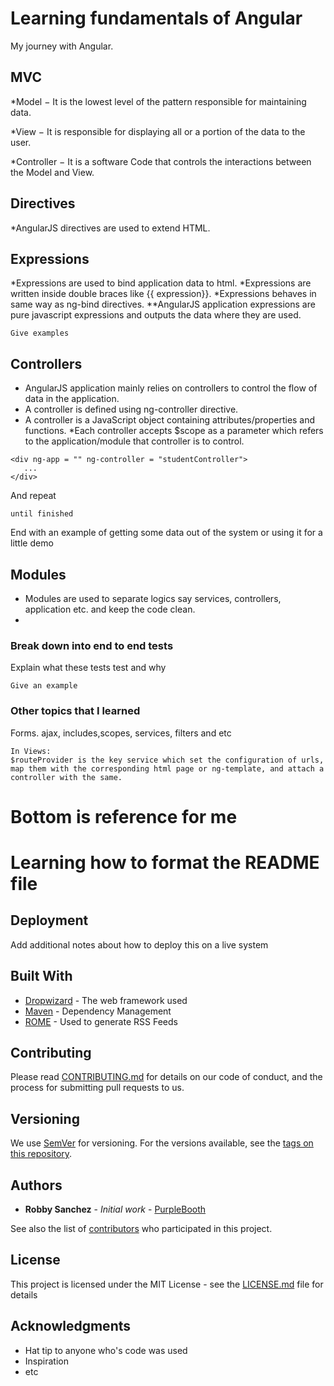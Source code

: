 # Learning fundamentals of Angular
My journey with Angular. 
## MVC
 *Model − It is the lowest level of the pattern responsible for maintaining data.

 *View − It is responsible for displaying all or a portion of the data to the user.

 *Controller − It is a software Code that controls the interactions between the Model and View.

## Directives
*AngularJS directives are used to extend HTML.

## Expressions

*Expressions are used to bind application data to html. 
*Expressions are written inside double braces like {{ expression}}. 
*Expressions behaves in same way as ng-bind directives. 
**AngularJS application expressions are pure javascript expressions and outputs the data where they are used.
```
Give examples
```

## Controllers
* AngularJS application mainly relies on controllers to control the flow of data in the application. 
* A controller is defined using ng-controller directive.
* A controller is a JavaScript object containing attributes/properties and functions.
*Each controller accepts $scope as a parameter which refers to the application/module that controller is to control.
```
<div ng-app = "" ng-controller = "studentController">
   ...
</div>
```

And repeat

```
until finished
```

End with an example of getting some data out of the system or using it for a little demo

## Modules

* Modules are used to separate logics say services, controllers, application etc. and keep the code clean.
* 

### Break down into end to end tests

Explain what these tests test and why

```
Give an example
```

### Other topics that I learned

Forms. ajax, includes,scopes, services, filters and etc

```
In Views:
$routeProvider is the key service which set the configuration of urls, 
map them with the corresponding html page or ng-template, and attach a controller with the same.

```
# Bottom is reference for me 
# Learning how to format the README file

## Deployment

Add additional notes about how to deploy this on a live system

## Built With

* [Dropwizard](http://www.dropwizard.io/1.0.2/docs/) - The web framework used
* [Maven](https://maven.apache.org/) - Dependency Management
* [ROME](https://rometools.github.io/rome/) - Used to generate RSS Feeds

## Contributing

Please read [CONTRIBUTING.md](https://gist.github.com/PurpleBooth/b24679402957c63ec426) for details on our code of conduct, and the process for submitting pull requests to us.

## Versioning

We use [SemVer](http://semver.org/) for versioning. For the versions available, see the [tags on this repository](https://github.com/your/project/tags). 

## Authors

* **Robby Sanchez** - *Initial work* - [PurpleBooth](https://github.com/)

See also the list of [contributors](https://github.com/your/project/contributors) who participated in this project.

## License

This project is licensed under the MIT License - see the [LICENSE.md](LICENSE.md) file for details

## Acknowledgments

* Hat tip to anyone who's code was used
* Inspiration
* etc
